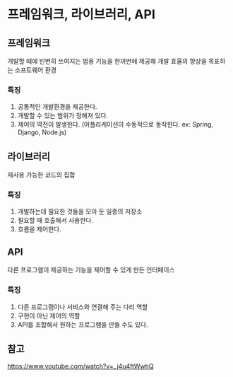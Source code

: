 # 프레임워크, 라이브러리,  API


## 프레임워크
개발할 때에 빈번히 쓰여지는 범용 기능을 한꺼번에 제공해 개발 효율의 향상을 목표하는 소프트웨어 환경

### 특징
1. 공통적인 개발환경을 제공한다.
2. 개발할 수 있는 범위가 정해져 있다.
3. 제어의 역전이 발생한다. (어플리케이션이 수동적으로 동작한다. ex: Spring, Django, Node.js)

## 라이브러리
재사용 가능한 코드의 집합

### 특징
1. 개발하는데 필요한 것들을 모아 둔 일종의 저장소
2. 필요할 때 호출해서 사용한다.
3. 흐름을 제어한다.

## API
다른 프로그램이 제공하는 기능을 제어할 수 있게 만든 인터페이스

### 특징
1. 다른 프로그램이나 서비스와 연결해 주는 다리 역할
2. 구현이 아닌 제어의 역할
3. API를 조합해서 원하는 프로그램을 만들 수도 있다.

## 참고
https://www.youtube.com/watch?v=_j4u4ftWwhQ

